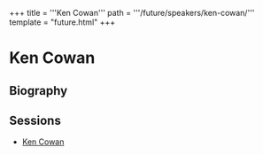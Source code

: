 +++
title = '''Ken Cowan'''
path = '''/future/speakers/ken-cowan/'''
template = "future.html"
+++

<h1>Ken Cowan</h1>
<h2>Biography</h2>
<p></p>
<h2>Sessions</h2>
<ul><li><a href="/future/sessions/ken-cowan/">Ken Cowan</a></li>

